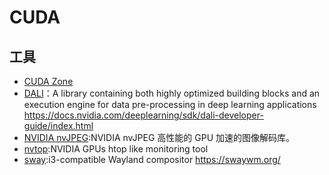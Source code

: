 # CUDA

## 工具

* [CUDA Zone](https://developer.nvidia.com/cuda-zone)
* [DALI](https://github.com/NVIDIA/dali)：A library containing both highly optimized building blocks and an execution engine for data pre-processing in deep learning applications <https://docs.nvidia.com/deeplearning/sdk/dali-developer-guide/index.html>
* [NVIDIA nvJPEG](https://developer.nvidia.com/nvjpeg):NVIDIA nvJPEG 高性能的 GPU 加速的图像解码库。
* [nvtop](https://github.com/Syllo/nvtop):NVIDIA GPUs htop like monitoring tool
* [sway](https://github.com/swaywm/sway):i3-compatible Wayland compositor <https://swaywm.org/>

